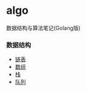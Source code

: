 # algo
数据结构与算法笔记(Golang版)

### 数据结构
- [链表](https://github.com/cyj19/algo/tree/main/link)
- [数组](https://github.com/cyj19/algo/tree/main/array)
- [栈](https://github.com/cyj19/algo/tree/main/stack)
- [队列](https://github.com/cyj19/algo/tree/main/queue)
